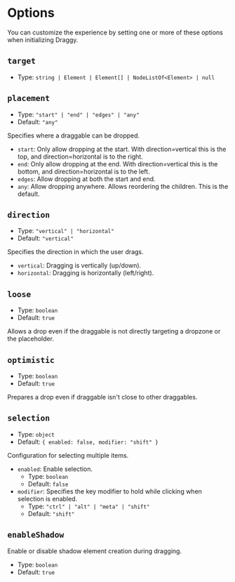 # Options

You can customize the experience by setting one or more of these options when initializing Draggy.

## `target`

- Type: `string | Element | Element[] | NodeListOf<Element> | null`

## `placement` <Badge type="info" text="optional" />

- Type: `"start" | "end" | "edges" | "any"`
- Default: `"any"`

Specifies where a draggable can be dropped.

- `start`: Only allow dropping at the start. With direction=vertical this is the top, and direction=horizontal is to the right.
- `end`: Only allow dropping at the end. With direction=vertical this is the bottom, and direction=horizontal is to the left.
- `edges`: Allow dropping at both the start and end.
- `any`: Allow dropping anywhere. Allows reordering the children. This is the default.

## `direction` <Badge type="info" text="optional" />

- Type: `"vertical" | "horizontal"`
- Default: `"vertical"`

Specifies the direction in which the user drags.

- `vertical`: Dragging is vertically (up/down).
- `horizontal`: Dragging is horizontally (left/right).

## `loose` <Badge type="info" text="optional" />

- Type: `boolean`
- Default: `true`

Allows a drop even if the draggable is not directly targeting a dropzone or the placeholder.

## `optimistic` <Badge type="info" text="optional" />

- Type: `boolean`
- Default: `true`

Prepares a drop even if draggable isn't close to other draggables.

## `selection` <Badge type="info" text="optional" />

- Type: `object`
- Default: `{ enabled: false, modifier: "shift" }`

Configuration for selecting multiple items.

- `enabled`: Enable selection.
  - Type: `boolean`
  - Default: `false`
- `modifier`: Specifies the key modifier to hold while clicking when selection is enabled.
  - Type: `"ctrl" | "alt" | "meta" | "shift"`
  - Default: `"shift"`

## `enableShadow` <Badge type="info" text="optional" />

Enable or disable shadow element creation during dragging.

- Type: `boolean`
- Default: `true`
